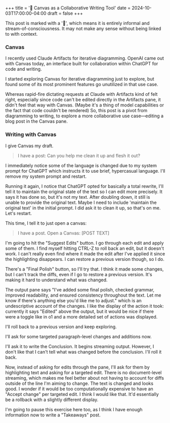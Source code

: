 +++
title = '🚧 Canvas as a Collaborative Writing Tool'
date = 2024-10-03T17:00:00-04:00
draft = false
+++

This post is marked with a '🚧', which means it is entirely informal and stream-of-consciousness. It may not make any sense without being linked to with context.

### Canvas

I recently used Claude Artifacts for iterative diagramming. OpenAI came out with Canvas today, an interface built for collaboration within ChatGPT for code and writing. 

I started exploring Canvas for iterative diagramming just to explore, but found some of its most prominent features go unutilized in that use case.

Whereas rapid-fire dictating requests at Claude with Artifacts kind of felt right, especially since code can't be edited directly in the Artifacts pane, it didn't feel that way with Canvas. (Maybe it's a thing of model capabilities or the fact that code couldn't be rendered) So, this post is a pivot from diagramming to writing, to explore a more collaborative use case—editing a blog post in the Canvas pane.

 ### Writing with Canvas

 I give Canvas my draft.
 
 > I have a post: Can you help me clean it up and flesh it out?

I immediately notice some of the language is changed due to my system prompt for ChatGPT which instructs it to use brief, hypercasual language. I'll remove my system prompt and restart.

Running it again, I notice that ChatGPT opted for basically a total rewrite, I'll tell it to maintain the original state of the text so I can edit more precisely. It says it has done so, but it's not my text. After doubling down, it still is unable to provide the original text. Maybe I need to include 'maintain the original text' in the initial prompt. I did ask it to clean it up, so that's on me. Let's restart.

This time, I tell it to just open a canvas:

> I have a post. Open a Canvas: [POST TEXT]

I'm going to hit the "Suggest Edits" button. I go through each edit and apply some of them. I find myself hitting CTRL-Z to roll back an edit, but it doesn't work. I can't really even find where it made the edit after I've applied it since the highlighting disappears. I can restore a previous version though, so I do.

There's a "Final Polish" button, so I'll try that. I think it made some changes, but I can't track the diffs, even if I go to restore a previous version. It's making it hard to understand what was changed.

The output pane says "I've added some final polish, checked grammar, improved readability, and ensured consistency throughout the text. Let me know if there's anything else you'd like me to adjust." which is an undescriptive account of the changes. I like the display of the action it took: currently it says "Edited" above the output, but it would be nice if there were a toggle like in o1 and a more detailed set of actions was displayed.

I'll roll back to a previous version and keep exploring.

I'll ask for some targeted paragraph-level changes and additions now.

I'll ask it to write the Conclusion. It begins streaming output. However, I don't like that I can't tell what was changed before the conclusion. I'll roll it back.

Now, instead of asking for edits through the pane, I'll ask for them by highlighting text and asking for a targeted edit. There is no document-level streaming, which makes me feel better about not having to account for diffs outside of the line I'm aiming to change. The text is changed and looks good. I wonder if it would be too computationally expensive to have an "Accept change" per targeted edit. I think I would like that. It'd essentially be a rollback with a slightly different display.

I'm going to pause this exercise here too, as I think I have enough information now to write a "Takeaways" post.